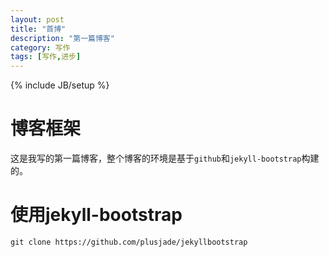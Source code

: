 ```yaml
---
layout: post
title: "首博"
description: "第一篇博客"
category: 写作
tags: [写作,进步]
---
```

{% include JB/setup %}

# 博客框架
这是我写的第一篇博客，整个博客的环境是基于`github`和`jekyll-bootstrap`构建的。

# 使用jekyll-bootstrap

    git clone https://github.com/plusjade/jekyllbootstrap